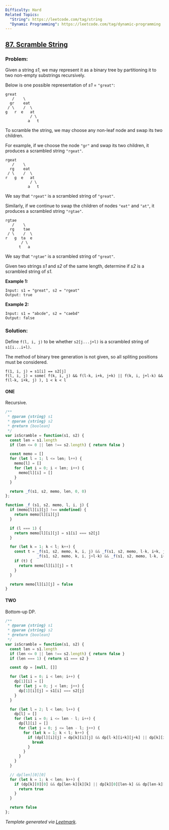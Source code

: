 ```yaml
---
Difficulty: Hard
Related Topics:
  "String": https://leetcode.com/tag/string
  "Dynamic Programming": https://leetcode.com/tag/dynamic-programming
---
```


## [87. Scramble String](https://leetcode.com/problems/scramble-string/description/)

### Problem:

Given a string *s1*, we may represent it as a binary tree by partitioning it to two non-empty substrings recursively.

Below is one possible representation of *s1* = `"great"`:

```
great
   /    \
  gr    eat
 / \    /  \
g   r  e   at
           / \
          a   t
```

To scramble the string, we may choose any non-leaf node and swap its two children.

For example, if we choose the node `"gr"` and swap its two children, it produces a scrambled string `"rgeat"`.

```
rgeat
   /    \
  rg    eat
 / \    /  \
r   g  e   at
           / \
          a   t
```

We say that `"rgeat"` is a scrambled string of `"great"`.

Similarly, if we continue to swap the children of nodes `"eat"` and `"at"`, it produces a scrambled string `"rgtae"`.

```
rgtae
   /    \
  rg    tae
 / \    /  \
r   g  ta  e
       / \
      t   a
```

We say that `"rgtae"` is a scrambled string of `"great"`.

Given two strings *s1* and *s2* of the same length, determine if *s2* is a scrambled string of *s1*.

**Example 1:**

```
Input: s1 = "great", s2 = "rgeat"
Output: true
```

**Example 2:**

```
Input: s1 = "abcde", s2 = "caebd"
Output: false
```

### Solution:


Define `f(l, i, j)` to be whether `s2[j...j+l)` is a scrambled string of `s1[i...i+l)`.

The method of binary tree generation is not given, so all spliting positions must be considered.

```
f(1, i, j) = s1[i] == s2[j]
f(l, i, j) = some( f(k, i, j) && f(l-k, i+k, j+k) || f(k, i, j+l-k) && f(l-k, i+k, j) ), 1 < k < l
```

#### ONE

Recursive.

```javascript
/**
 * @param {string} s1
 * @param {string} s2
 * @return {boolean}
 */
var isScramble = function(s1, s2) {
  const len = s1.length
  if (len <= 0 || len !== s2.length) { return false }

  const memo = []
  for (let l = 1; l <= len; l++) {
    memo[l] = []
    for (let i = 0; i < len; i++) {
      memo[l][i] = []
    }
  }

  return _f(s1, s2, memo, len, 0, 0)
};

function _f (s1, s2, memo, l, i, j) {
  if (memo[l][i][j] !== undefined) {
    return memo[l][i][j]
  }

  if (l === 1) {
    return memo[l][i][j] = s1[i] === s2[j]
  }

  for (let k = 1; k < l; k++) {
    const t = _f(s1, s2, memo, k, i, j) && _f(s1, s2, memo, l-k, i+k, j+k) ||
              _f(s1, s2, memo, k, i, j+l-k) && _f(s1, s2, memo, l-k, i+k, j)
    if (t) {
      return memo[l][i][j] = t
    }
  }

  return memo[l][i][j] = false
}
```

#### TWO

Bottom-up DP.

```javascript
/**
 * @param {string} s1
 * @param {string} s2
 * @return {boolean}
 */
var isScramble = function(s1, s2) {
  const len = s1.length
  if (len <= 0 || len !== s2.length) { return false }
  if (len === 1) { return s1 === s2 }

  const dp = [null, []]

  for (let i = 0; i < len; i++) {
    dp[1][i] = []
    for (let j = 0; j < len; j++) {
      dp[1][i][j] = s1[i] === s2[j]
    }
  }

  for (let l = 2; l < len; l++) {
    dp[l] = []
    for (let i = 0; i <= len - l; i++) {
      dp[l][i] = []
      for (let j = 0; j <= len - l; j++) {
        for (let k = 1; k < l; k++) {
          if (dp[l][i][j] = dp[k][i][j] && dp[l-k][i+k][j+k] || dp[k][i][j+l-k] && dp[l-k][i+k][j]) {
            break
          }
        }
      }
    }
  }

  // dp[len][0][0]
  for (let k = 1; k < len; k++) {
    if (dp[k][0][0] && dp[len-k][k][k] || dp[k][0][len-k] && dp[len-k][k][0]) {
      return true
    }
  }

  return false
};
```


*Template generated via [Leetmark](https://github.com/crimx/crx-leetmark).*

